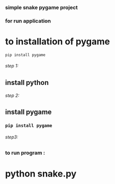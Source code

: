 ### simple snake pygame project 

### for run application

# to installation of pygame

``` 
pip install pygame
```
 
###### step 1:
## install python
###### step 2:
## install pygame
### `pip install pygame`
###### step3:

### to run program :
# python snake.py
